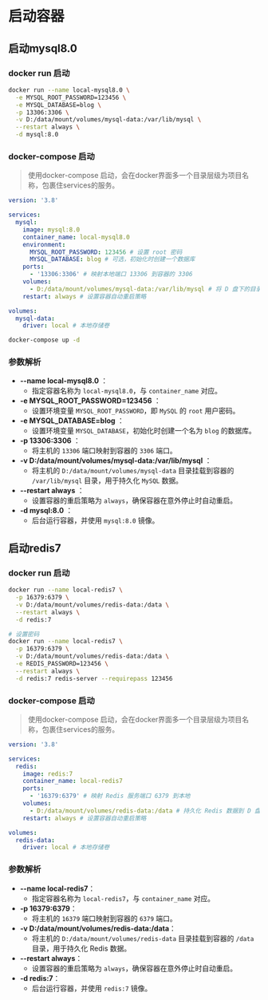 # 启动容器

## 启动mysql8.0

### docker run 启动

```bash
docker run --name local-mysql8.0 \
  -e MYSQL_ROOT_PASSWORD=123456 \
  -e MYSQL_DATABASE=blog \
  -p 13306:3306 \
  -v D:/data/mount/volumes/mysql-data:/var/lib/mysql \
  --restart always \
  -d mysql:8.0
```

### docker-compose 启动

> 使用docker-compose 启动，会在docker界面多一个目录层级为项目名称，包裹住services的服务。

```yaml
version: '3.8'

services:
  mysql:
    image: mysql:8.0
    container_name: local-mysql8.0
    environment:
      MYSQL_ROOT_PASSWORD: 123456 # 设置 root 密码
      MYSQL_DATABASE: blog # 可选，初始化时创建一个数据库
    ports:
      - '13306:3306' # 映射本地端口 13306 到容器的 3306
    volumes:
      - D:/data/mount/volumes/mysql-data:/var/lib/mysql # 将 D 盘下的目录挂载到容器的 MySQL 数据目录
    restart: always # 设置容器自动重启策略

volumes:
  mysql-data:
    driver: local # 本地存储卷
```

```bash
docker-compose up -d
```

### 参数解析

- **--name local-mysql8.0** ：
  - 指定容器名称为 `local-mysql8.0`，与 `container_name` 对应。
- **-e MYSQL_ROOT_PASSWORD=123456** ：
  - 设置环境变量 `MYSQL_ROOT_PASSWORD`，即 `MySQL` 的 `root` 用户密码。
- **-e MYSQL_DATABASE=blog** ：
  - 设置环境变量 `MYSQL_DATABASE`，初始化时创建一个名为 `blog` 的数据库。
- **-p 13306:3306** ：
  - 将主机的 `13306` 端口映射到容器的 `3306` 端口。
- **-v D:/data/mount/volumes/mysql-data:/var/lib/mysql** ：
  - 将主机的 `D:/data/mount/volumes/mysql-data` 目录挂载到容器的 `/var/lib/mysql` 目录，用于持久化 `MySQL` 数据。
- **--restart always** ：
  - 设置容器的重启策略为 `always`，确保容器在意外停止时自动重启。
- **-d mysql:8.0** ：
  - 后台运行容器，并使用 `mysql:8.0` 镜像。

## 启动redis7

### docker run 启动

```bash
docker run --name local-redis7 \
  -p 16379:6379 \
  -v D:/data/mount/volumes/redis-data:/data \
  --restart always \
  -d redis:7

# 设置密码
docker run --name local-redis7 \
  -p 16379:6379 \
  -v D:/data/mount/volumes/redis-data:/data \
  -e REDIS_PASSWORD=123456 \
  --restart always \
  -d redis:7 redis-server --requirepass 123456
```

### docker-compose 启动

> 使用docker-compose 启动，会在docker界面多一个目录层级为项目名称，包裹住services的服务。

```yaml
version: '3.8'

services:
  redis:
    image: redis:7
    container_name: local-redis7
    ports:
      - '16379:6379' # 映射 Redis 服务端口 6379 到本地
    volumes:
      - D:/data/mount/volumes/redis-data:/data # 持久化 Redis 数据到 D 盘下的目录
    restart: always # 设置容器自动重启策略

volumes:
  redis-data:
    driver: local # 本地存储卷
```

### 参数解析

- **--name local-redis7**：
  - 指定容器名称为 `local-redis7`，与 `container_name` 对应。
- **-p 16379:6379**：
  - 将主机的 `16379` 端口映射到容器的 `6379` 端口。
- **-v D:/data/mount/volumes/redis-data:/data**：
  - 将主机的 `D:/data/mount/volumes/redis-data` 目录挂载到容器的 `/data` 目录，用于持久化 Redis 数据。
- **--restart always**：
  - 设置容器的重启策略为 `always`，确保容器在意外停止时自动重启。
- **-d redis:7**：
  - 后台运行容器，并使用 `redis:7` 镜像。
